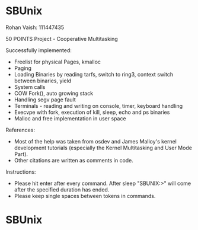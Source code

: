 # SBUnix
Rohan Vaish: 111447435

50 POINTS Project - Cooperative Multitasking

Successfully implemented:

- Freelist for physical Pages, kmalloc
- Paging
- Loading Binaries by reading tarfs, switch to ring3, context switch between binaries, yield
- System calls
- COW Fork(), auto growing stack
- Handling segv page fault
- Terminals - reading and writing on console, timer, keyboard handling
- Execvpe with fork, execution of kill, sleep, echo and ps binaries
- Malloc and free implementation in user space


References:
- Most of the help was taken from osdev and James Malloy's kernel development tutorials (especially the Kernel Multitasking and User Mode Part). 
- Other citations are written as comments in code.

Instructions:
- Please hit enter after every command. After sleep "SBUNIX:>" will come after the specified duration has ended.
- Please keep single spaces between tokens in commands.
# SBUnix

